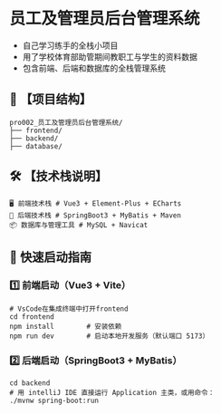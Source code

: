 # 员工及管理员后台管理系统

- 自己学习练手的全栈小项目
- 用了学校体育部助管期间教职工与学生的资料数据
- 包含前端、后端和数据库的全栈管理系统

## 📁 【项目结构】
    pro002_员工及管理员后台管理系统/
    ├── frontend/
    ├── backend/ 
    ├── database/

## 🛠️ 【技术栈说明】
    🖥️ 前端技术栈 # Vue3 + Element-Plus + ECharts
    🧰 后端技术栈 # SpringBoot3 + MyBatis + Maven
    📦 数据库与管理工具 # MySQL + Navicat

## 🚀 快速启动指南

### 1️⃣ 前端启动（Vue3 + Vite）
    # VsCode在集成终端中打开frontend
    cd frontend
    npm install        # 安装依赖
    npm run dev        # 启动本地开发服务（默认端口 5173）


### 2️⃣ 后端启动（SpringBoot3 + MyBatis）
    cd backend
    # 用 intelliJ IDE 直接运行 Application 主类，或用命令：
    ./mvnw spring-boot:run

